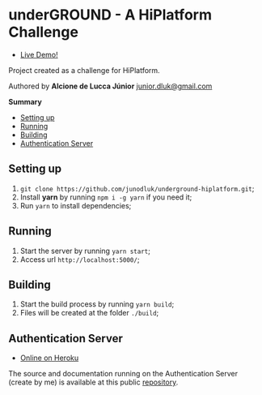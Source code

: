 # underGROUND - A HiPlatform Challenge

- [Live Demo!](https://junodluk.github.io/underground-hiplatform/)

Project created as a challenge for HiPlatform.

Authored by **Alcione de Lucca Júnior** <junior.dluk@gmail.com>

**Summary**
- [Setting up](#setting-up)
- [Running](#running)
- [Building](#building)
- [Authentication Server](#authentication-server)

## Setting up
1. `git clone https://github.com/junodluk/underground-hiplatform.git`;
2. Install **yarn** by running `npm i -g yarn` if you need it;
3. Run `yarn` to install dependencies;

## Running
1. Start the server by running `yarn start`;
2. Access url `http://localhost:5000/`;

## Building
1. Start the build process by running `yarn build`;
2. Files will be created at the folder `./build`;

## Authentication Server
- [Online on Heroku](https://spotify-oauth-server.herokuapp.com/)

The source and documentation running on the Authentication Server (create by me) is available at this public [repository](https://github.com/junodluk/spotify-oauth-server).
